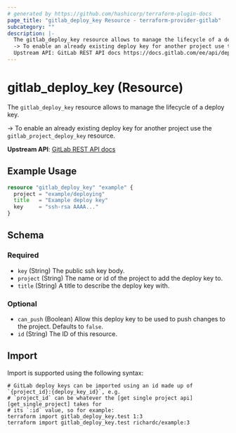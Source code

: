 ```yaml
---
# generated by https://github.com/hashicorp/terraform-plugin-docs
page_title: "gitlab_deploy_key Resource - terraform-provider-gitlab"
subcategory: ""
description: |-
  The gitlab_deploy_key resource allows to manage the lifecycle of a deploy key.
  -> To enable an already existing deploy key for another project use the gitlab_project_deploy_key resource.
  Upstream API: GitLab REST API docs https://docs.gitlab.com/ee/api/deploy_keys.html
---
```


# gitlab_deploy_key (Resource)

The `gitlab_deploy_key` resource allows to manage the lifecycle of a deploy key.

-> To enable an already existing deploy key for another project use the `gitlab_project_deploy_key` resource.

**Upstream API**: [GitLab REST API docs](https://docs.gitlab.com/ee/api/deploy_keys.html)

## Example Usage

```terraform
resource "gitlab_deploy_key" "example" {
  project = "example/deploying"
  title   = "Example deploy key"
  key     = "ssh-rsa AAAA..."
}
```

<!-- schema generated by tfplugindocs -->
## Schema

### Required

- `key` (String) The public ssh key body.
- `project` (String) The name or id of the project to add the deploy key to.
- `title` (String) A title to describe the deploy key with.

### Optional

- `can_push` (Boolean) Allow this deploy key to be used to push changes to the project. Defaults to `false`.
- `id` (String) The ID of this resource.

## Import

Import is supported using the following syntax:

```shell
# GitLab deploy keys can be imported using an id made up of `{project_id}:{deploy_key_id}`, e.g.
# `project_id` can be whatever the [get single project api][get_single_project] takes for
# its `:id` value, so for example:
terraform import gitlab_deploy_key.test 1:3
terraform import gitlab_deploy_key.test richardc/example:3
```
